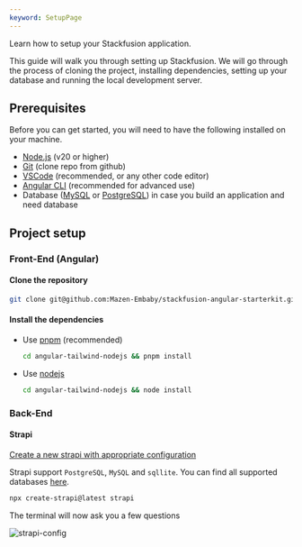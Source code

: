 ```yaml
---
keyword: SetupPage
---
```


Learn how to setup your Stackfusion application.

This guide will walk you through setting up Stackfusion. We will go through the process of cloning the project, installing dependencies, setting up your database and running the local development server.

## Prerequisites

Before you can get started, you will need to have the following installed on your machine.

- [Node.js](https://nodejs.org/en/) (v20 or higher)
- [Git](https://git-scm.com/) (clone repo from github)
- [VSCode](https://code.visualstudio.com/) (recommended, or any other code editor)
- [Angular CLI](https://angular.dev/tools/cli/setup-local) (recommended for advanced use)
- Database ([MySQL](https://www.mysql.com/downloads/) or [PostgreSQL](https://www.postgresql.org/download/)) in case you build an application and need database

## Project setup

### Front-End (Angular)

#### Clone the repository

```bash
git clone git@github.com:Mazen-Embaby/stackfusion-angular-starterkit.git
```

#### Install the dependencies

- Use [pnpm](https://pnpm.io/installation) (recommended)

  ```bash
  cd angular-tailwind-nodejs && pnpm install
  ```

- Use [nodejs](https://nodejs.org/en/download)

  ```bash
  cd angular-tailwind-nodejs && node install
  ```

### Back-End

#### Strapi

[Create a new strapi with appropriate configuration](https://docs.strapi.io/dev-docs/quick-start)

Strapi support `PostgreSQL`, `MySQL` and `sqllite`. You can find all supported databases [here](https://docs.strapi.io/dev-docs/installation/cli).

```bash
npx create-strapi@latest strapi
```

The terminal will now ask you a few questions

![strapi-config](/strapi-config.png)
